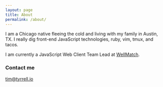 ```yaml
---
layout: page
title: About
permalink: /about/
---
```


I am a Chicago native fleeing the cold and living with my family in Austin, TX. I really dig front-end JavaScript technologies, ruby, vim, tmux, and tacos.

I am currently a JavaScript Web Client Team Lead at <a href="https://www.wellmatchhealth.com" target="_blank">WellMatch</a>.

### Contact me

[tim@tyrrell.io](mailto:tim@tyrrell.io)
